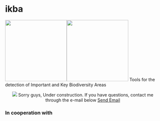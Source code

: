 # ikba


<img src="http://www.birdlife.ch/sites/default/files/IBA-Stamp_2.jpg" height="200"><img src="https://www.birdlife.org/sites/default/files/logo_0.png" height="200">
Tools for the detection of Important and Key Biodiversity Areas

<p align="center">
<img src="https://octodex.github.com/images/constructocat2.jpg" widht="600">
<caption>Sorry guys, Under construction. If you have questions, contact me through the e-mail below</caption>
<a href="mailto:email@echoecho.com?subject=SweetWords">
Send Email</a> 

</p>



### In cooperation with
